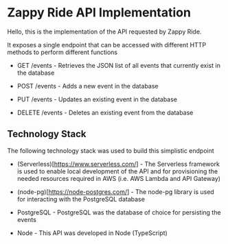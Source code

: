 # Zappy Ride API Implementation

Hello, this is the implementation of the API requested by Zappy Ride.

It exposes a single endpoint that can be accessed with different HTTP methods to perform different functions

- GET /events - Retrieves the JSON list of all events that currently exist in the database

- POST /events - Adds a new event in the database

- PUT /events - Updates an existing event in the database
 
- DELETE /events - Deletes an existing event from the database

## Technology Stack

The following technology stack was used to build this simplistic endpoint

- (Serverless)[https://www.serverless.com/] - The Serverless framework is used to enable local development of the API and for provisioning the needed resources required in AWS (i.e. AWS Lambda and API Gateway)

- (node-pg)[https://node-postgres.com/] - The node-pg library is used for interacting with the PostgreSQL database

- PostgreSQL - PostgreSQL was the database of choice for persisting the events

- Node - This API was developed in Node (TypeScript) 